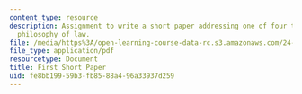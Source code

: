```yaml
---
content_type: resource
description: Assignment to write a short paper addressing one of four topics on the
  philosophy of law.
file: /media/https%3A/open-learning-course-data-rc.s3.amazonaws.com/24-235j-philosophy-of-law-spring-2012/fe8bb19959b3fb8588a496a33937d259_MIT24_235JS12_Firstpaper.pdf
file_type: application/pdf
resourcetype: Document
title: First Short Paper
uid: fe8bb199-59b3-fb85-88a4-96a33937d259
---
```

